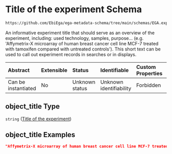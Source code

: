 # Title of the experiment Schema

```txt
https://github.com/EbiEga/ega-metadata-schema/tree/main/schemas/EGA.experiment.json#/properties/object_title
```

An informative experiment title that should serve as an overview of the experiment, including: used technology, samples, purpose... (e.g. 'Affymetrix-X microarray of human breast cancer cell line MCF-7 treated with tamoxifen compared with untreated controls'). This short text can be used to call out experiment records in searches or in displays.

| Abstract            | Extensible | Status         | Identifiable            | Custom Properties | Additional Properties | Access Restrictions | Defined In                                                                |
| :------------------ | :--------- | :------------- | :---------------------- | :---------------- | :-------------------- | :------------------ | :------------------------------------------------------------------------ |
| Can be instantiated | No         | Unknown status | Unknown identifiability | Forbidden         | Allowed               | none                | [EGA.experiment.json*](../out/EGA.experiment.json "open original schema") |

## object_title Type

`string` ([Title of the experiment](ega-9-properties-title-of-the-experiment.md))

## object_title Examples

```json
"Affymetrix-X microarray of human breast cancer cell line MCF-7 treated with tamoxifen compared with untreated controls"
```
